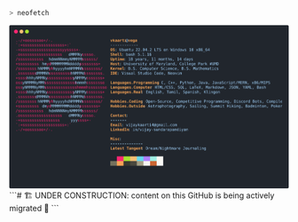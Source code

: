 ```bash
> neofetch                                                                                                  
```

<a href="https://github.com/v-kaarti/v-kaarti">
  <img src =https://raw.githubusercontent.com/v-kaarti/v-kaarti/main/termtosvg_00019.svg>
</a>
```# 🏗️ UNDER CONSTRUCTION: content on this GitHub is being actively migrated 🚧 ```
